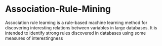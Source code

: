 # Association-Rule-Mining
Association rule learning is a rule-based machine learning method for discovering interesting relations between variables in large databases. It is intended to identify strong rules discovered in databases using some measures of interestingness

